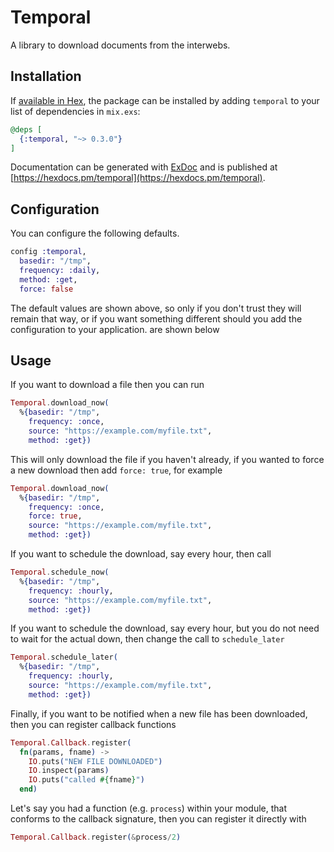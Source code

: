 # Temporal

A library to download documents from the interwebs.

## Installation

If [available in Hex](https://hex.pm/docs/publish), the package can be installed
by adding `temporal` to your list of dependencies in `mix.exs`:

```elixir
@deps [
  {:temporal, "~> 0.3.0"}
]
```

Documentation can be generated with [ExDoc](https://github.com/elixir-lang/ex_doc)
and is published at [https://hexdocs.pm/temporal](https://hexdocs.pm/temporal).

## Configuration

You can configure the following defaults.

```elixir
config :temporal,
  basedir: "/tmp",
  frequency: :daily,
  method: :get,
  force: false
```

The default values are shown above, so only if you don't trust they
will remain that way, or if you want something different should
you add the configuration to your application.
are shown below

## Usage

If you want to download a file then you can run

```elixir
Temporal.download_now(
  %{basedir: "/tmp",
    frequency: :once,
    source: "https://example.com/myfile.txt",
    method: :get})
```

This will only download the file if you haven't already, if you wanted to force a new download then add `force: true`, for example

```elixir
Temporal.download_now(
  %{basedir: "/tmp",
    frequency: :once,
    force: true,
    source: "https://example.com/myfile.txt",
    method: :get})
```

If you want to schedule the download, say every hour, then call

```elixir
Temporal.schedule_now(
  %{basedir: "/tmp",
    frequency: :hourly,
    source: "https://example.com/myfile.txt",
    method: :get})
```

If you want to schedule the download, say every hour, but you do not
need to wait for the actual down, then change the call to `schedule_later`

```elixir
Temporal.schedule_later(
  %{basedir: "/tmp",
    frequency: :hourly,
    source: "https://example.com/myfile.txt",
    method: :get})
```

Finally, if you want to be notified when a new file has been downloaded, then
you can register callback functions

```elixir
Temporal.Callback.register(
  fn(params, fname) ->
    IO.puts("NEW FILE DOWNLOADED")
    IO.inspect(params)
    IO.puts("called #{fname}")
  end)
```

Let's say you had a function (e.g. `process`) within your module, that conforms to the
callback signature, then you can register it directly with

```elixir
Temporal.Callback.register(&process/2)
```


